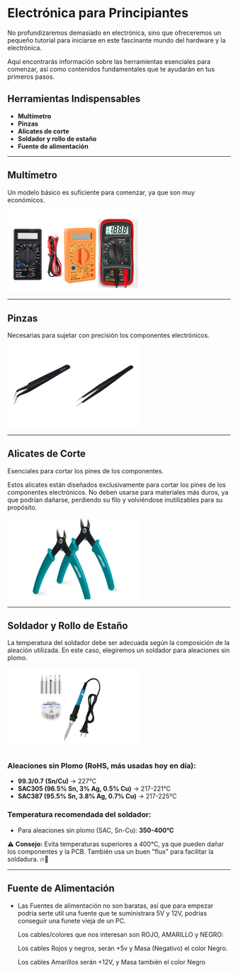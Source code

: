 
# **Electrónica para Principiantes**  

No profundizaremos demasiado en electrónica, sino que ofreceremos un pequeño tutorial para iniciarse en este fascinante mundo del hardware y la electrónica.  

Aquí encontrarás información sobre las herramientas esenciales para comenzar, así como contenidos fundamentales que te ayudarán en tus primeros pasos.  

## **Herramientas Indispensables**  

- **Multímetro**  
- **Pinzas**  
- **Alicates de corte**  
- **Soldador y rollo de estaño**  
- **Fuente de alimentación**  

---

## **Multímetro**  
Un modelo básico es suficiente para comenzar, ya que son muy económicos.  

<img src="img/multi.jpg" alt="Multímetro" width="300">  

---

## **Pinzas**  
Necesarias para sujetar con precisión los componentes electrónicos.  

<img src="img/pinzas.jpg" alt="Pinzas" width="300">  

---

## **Alicates de Corte**  
Esenciales para cortar los pines de los componentes.  

Estos alicates están diseñados exclusivamente para cortar los pines de los componentes electrónicos. No deben usarse para materiales más duros, ya que podrían dañarse, perdiendo su filo y volviéndose inutilizables para su propósito.  

<img src="img/alicates.jpg" alt="Alicates" width="300">  

---

## **Soldador y Rollo de Estaño**  
La temperatura del soldador debe ser adecuada según la composición de la aleación utilizada. En este caso, elegiremos un soldador para aleaciones sin plomo.  

<img src="img/soldador.jpg" alt="Soldador" width="300">  

### **Aleaciones sin Plomo (RoHS, más usadas hoy en día):**  
- **99.3/0.7 (Sn/Cu)** → 227°C  
- **SAC305 (96.5% Sn, 3% Ag, 0.5% Cu)** → 217-221°C  
- **SAC387 (95.5% Sn, 3.8% Ag, 0.7% Cu)** → 217-225°C  

### **Temperatura recomendada del soldador:**  
- Para aleaciones sin plomo (SAC, Sn-Cu): **350-400°C**  

⚠️ **Consejo:** Evita temperaturas superiores a 400°C, ya que pueden dañar los componentes y la PCB.
También usa un buen "flux" para facilitar la soldadura. 🔥🔧  


---

## **Fuente de Alimentación**

- Las Fuentes de alimentación no son baratas, así que para empezar podria serte util una fuente que te suministrara 5V y 12V, podrias conseguir una funete vieja de un PC.
  
  Los cables/colores que nos interesan son ROJO, AMARILLO y NEGRO:
  
  Los cables Rojos y negros, serán +5v y Masa (Negativo) el color Negro.
  
  Los cables Amarillos serán +12V, y Masa también el color Negro
